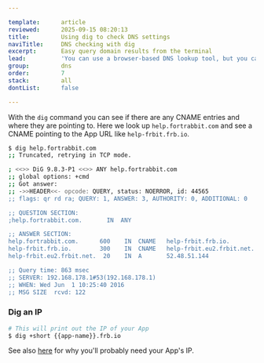 ```yaml
---

template:      article
reviewed:      2025-09-15 08:20:13
title:         Using dig to check DNS settings
naviTitle:     DNS checking with dig
excerpt:       Easy query domain results from the terminal
lead:          'You can use a browser-based DNS lookup tool, but you can also use the terminal to see the current DNS settings of your domain.'
group:         dns
order:         7
stack:         all
dontList:      false

---
```


With the `dig` command you can see if there are any CNAME entries and where they are pointing to. Here we look up `help.fortrabbit.com` and see a CNAME pointing to the App URL like `help-frbit.frb.io`.

```bash
$ dig help.fortrabbit.com
;; Truncated, retrying in TCP mode.

; <<>> DiG 9.8.3-P1 <<>> ANY help.fortrabbit.com
;; global options: +cmd
;; Got answer:
;; ->>HEADER<<- opcode: QUERY, status: NOERROR, id: 44565
;; flags: qr rd ra; QUERY: 1, ANSWER: 3, AUTHORITY: 0, ADDITIONAL: 0

;; QUESTION SECTION:
;help.fortrabbit.com.       IN  ANY

;; ANSWER SECTION:
help.fortrabbit.com.      600    IN  CNAME   help-frbit.frb.io.
help-frbit.frb.io.        300    IN  CNAME   help-frbit.eu2.frbit.net.
help-frbit.eu2.frbit.net.  20    IN  A       52.48.51.144

;; Query time: 863 msec
;; SERVER: 192.168.178.1#53(192.168.178.1)
;; WHEN: Wed Jun  1 10:25:40 2016
;; MSG SIZE  rcvd: 122
```

### Dig an IP

```bash
# This will print out the IP of your App
$ dig +short {{app-name}}.frb.io 
```

See also [here](/quirks#toc-outgoing-ip-address) for why you'll probably need your App's IP.
